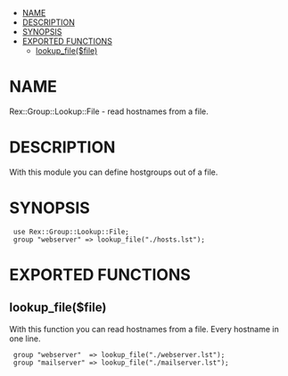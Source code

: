 -   [NAME](#NAME)
-   [DESCRIPTION](#DESCRIPTION)
-   [SYNOPSIS](#SYNOPSIS)
-   [EXPORTED FUNCTIONS](#EXPORTED-FUNCTIONS)
    -   [lookup\_file($file)](#lookup_file-file-)

# NAME

Rex::Group::Lookup::File - read hostnames from a file.

# DESCRIPTION

With this module you can define hostgroups out of a file.

# SYNOPSIS

     use Rex::Group::Lookup::File;
     group "webserver" => lookup_file("./hosts.lst");
     

# EXPORTED FUNCTIONS

## lookup\_file($file)

With this function you can read hostnames from a file. Every hostname in one line.

     group "webserver"  => lookup_file("./webserver.lst");
     group "mailserver" => lookup_file("./mailserver.lst");
